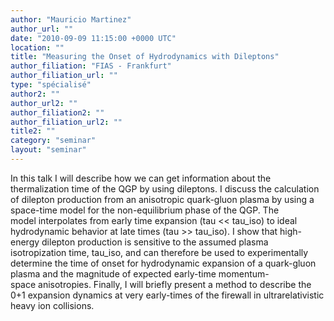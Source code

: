 ```yaml
---
author: "Mauricio Martinez"
author_url: ""
date: "2010-09-09 11:15:00 +0000 UTC"
location: ""
title: "Measuring the Onset of Hydrodynamics with Dileptons"
author_filiation: "FIAS - Frankfurt"
author_filiation_url: ""
type: "spécialisé"
author2: ""
author_url2: ""
author_filiation2: ""
author_filiation_url2: ""
title2: ""
category: "seminar" 
layout: "seminar"
---
```

In this talk I will describe how we can get information about the thermalization time of the QGP by using dileptons. I discuss the calculation of dilepton production from an anisotropic quark-gluon plasma by using a space-time model for the non-equilibrium phase of the QGP. The model interpolates from early time expansion (tau &lt;&lt; tau_iso) to ideal hydrodynamic behavior at late times (tau &gt;&gt; tau_iso). I show that high-energy dilepton production is sensitive to the assumed plasma isotropization time, tau_iso, and can therefore be used to experimentally determine the time of onset for hydrodynamic expansion of a quark-gluon plasma and the magnitude of expected early-time momentum-space anisotropies. Finally, I will briefly present a method to describe the 0+1 expansion dynamics at very early-times of the firewall in ultrarelativistic heavy ion collisions.

